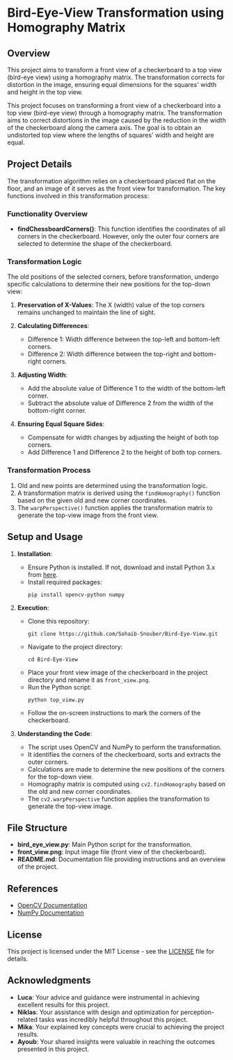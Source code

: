 # Bird-Eye-View Transformation using Homography Matrix

## Overview
This project aims to transform a front view of a checkerboard to a top view (bird-eye view) using a homography matrix. The transformation corrects for distortion in the image, ensuring equal dimensions for the squares' width and height in the top view.

This project focuses on transforming a front view of a checkerboard into a top view (bird-eye view) through a homography matrix. The transformation aims to correct distortions in the image caused by the reduction in the width of the checkerboard along the camera axis. The goal is to obtain an undistorted top view where the lengths of squares' width and height are equal.
## Project Details
The transformation algorithm relies on a checkerboard placed flat on the floor, and an image of it serves as the front view for transformation. The key functions involved in this transformation process:
### Functionality Overview
- **findChessboardCorners()**: This function identifies the coordinates of all corners in the checkerboard. However, only the outer four corners are selected to determine the shape of the checkerboard.
### Transformation Logic
The old positions of the selected corners, before transformation, undergo specific calculations to determine their new positions for the top-down view:

1. **Preservation of X-Values**: The X (width) value of the top corners remains unchanged to maintain the line of sight.

2. **Calculating Differences**:
   - Difference 1: Width difference between the top-left and bottom-left corners.
   - Difference 2: Width difference between the top-right and bottom-right corners.

3. **Adjusting Width**:
   - Add the absolute value of Difference 1 to the width of the bottom-left corner.
   - Subtract the absolute value of Difference 2 from the width of the bottom-right corner.

4. **Ensuring Equal Square Sides**:
   - Compensate for width changes by adjusting the height of both top corners.
   - Add Difference 1 and Difference 2 to the height of both top corners.

### Transformation Process
1. Old and new points are determined using the transformation logic.
2. A transformation matrix is derived using the `findHomography()` function based on the given old and new corner coordinates.
3. The `warpPerspective()` function applies the transformation matrix to generate the top-view image from the front view.


## Setup and Usage
1. **Installation**:
   - Ensure Python is installed. If not, download and install Python 3.x from [here](https://www.python.org/).
   - Install required packages:
     ```
     pip install opencv-python numpy
     ```

2. **Execution**:
   - Clone this repository:
     ```
     git clone https://github.com/Sohaib-Snouber/Bird-Eye-View.git
     ```
   - Navigate to the project directory:
     ```
     cd Bird-Eye-View
     ```
   - Place your front view image of the checkerboard in the project directory and rename it as `front_view.png`.
   - Run the Python script:
     ```
     python top_view.py
     ```
   - Follow the on-screen instructions to mark the corners of the checkerboard.

3. **Understanding the Code**:
   - The script uses OpenCV and NumPy to perform the transformation.
   - It identifies the corners of the checkerboard, sorts and extracts the outer corners.
   - Calculations are made to determine the new positions of the corners for the top-down view.
   - Homography matrix is computed using `cv2.findHomography` based on the old and new corner coordinates.
   - The `cv2.warpPerspective` function applies the transformation to generate the top-view image.

## File Structure
- **bird_eye_view.py**: Main Python script for the transformation.
- **front_view.png**: Input image file (front view of the checkerboard).
- **README.md**: Documentation file providing instructions and an overview of the project.

## References
- [OpenCV Documentation](https://docs.opencv.org/)
- [NumPy Documentation](https://numpy.org/doc/)


## License
This project is licensed under the MIT License - see the [LICENSE](LICENSE) file for details.


## Acknowledgments

- **Luca**: Your advice and guidance were instrumental in achieving excellent results for this project.
- **Niklas**: Your assistance with design and optimization for perception-related tasks was incredibly helpful throughout this project.
- **Mika**: Your explained key concepts were crucial to achieving the project results.
- **Ayoub**: Your shared insights were valuable in reaching the outcomes presented in this project.
